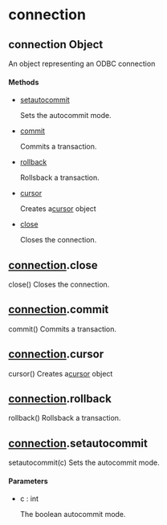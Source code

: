 # connection

## connection Object



An object representing an ODBC connection

#### Methods


  - [setautocommit](connection.md#connectionsetautocommit)

    Sets the autocommit mode\.&nbsp;

  - [commit](connection.md#connectioncommit)

    Commits a transaction\.&nbsp;

  - [rollback](connection.md#connectionrollback)

    Rollsback a transaction\.&nbsp;

  - [cursor](connection.md#connectioncursor)

    Creates a[cursor](#cursor) object&nbsp;

  - [close](connection.md#connectionclose)

    Closes the connection\.&nbsp;

## [connection](#connection)\.close

close\(\)
Closes the connection\.

## [connection](#connection)\.commit

commit\(\)
Commits a transaction\.

## [connection](#connection)\.cursor

cursor\(\)
Creates a[cursor](#cursor) object

## [connection](#connection)\.rollback

rollback\(\)
Rollsback a transaction\.

## [connection](#connection)\.setautocommit

setautocommit\(c\)
Sets the autocommit mode\.

#### Parameters


  - c : int

    The boolean autocommit mode\.